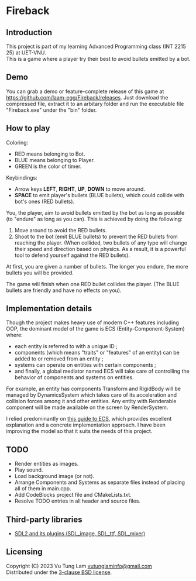 # Fireback

## Introduction
This project is part of my learning Advanced Programming class (INT 2215 25) at UET-VNU.  
This is a game where a player try their best to avoid bullets emitted by a bot.

## Demo
You can grab a demo or feature-complete release of this game at <https://github.com/laam-egg/Fireback/releases>. Just download the compressed file, extract it to an arbitary folder and run the executable file "Fireback.exe" under the "bin" folder.

## How to play  
Coloring:  
 - RED means belonging to Bot.  
 - BLUE means belonging to Player.  
 - GREEN is the color of timer.  

Keybindings:  
 - Arrow keys **LEFT**, **RIGHT**, **UP**, **DOWN** to move around.  
 - **SPACE** to emit player's bullets (BLUE bullets), which could collide with bot's ones (RED bullets).  

You, the player, aim to avoid bullets emitted by the bot as long as possible (to "endure" as long as you can). This is achieved by doing the following:  
1. Move around to avoid the RED bullets.  
2. Shoot to the bot (emit BLUE bullets) to prevent the RED bullets from reaching the player. (When collided, two bullets of any type will change their speed and direction based on physics. As a result, it is a powerful tool to defend yourself against the RED bullets).  

At first, you are given a number of bullets. The longer you endure, the more bullets you will be provided.

The game will finish when one RED bullet collides the player. (The BLUE bullets are friendly and have no effects on you).

## Implementation details
Though the project makes heavy use of modern C++ features including OOP, the dominant model of the game is ECS (Entity-Component-System) where:
 - each entity is referred to with a unique ID ;
 - components (which means "traits" or "features" of an entity) can be added to or removed from an entity ;
 - systems can operate on entities with certain components ;
 - and finally, a global mediator named ECS will take care of controlling the behavior of components and systems on entities.  

For example, an entity has components Transform and RigidBody will be managed by DynamicsSystem which takes care of its acceleration and collision forces among it and other entities. Any entity with Renderable component will be made available on the screen by RenderSystem.

I relied predominantly on [this guide to ECS](https://austinmorlan.com/posts/entity_component_system/), which provides excellent explanation and a concrete implementation approach. I have been improving the model so that it suits the needs of this project.

## TODO
 - Render entities as images.
 - Play sound.
 - Load background image (or not).
 - Arrange Components and Systems as separate files instead of placing all of them in main.cpp.
 - Add CodeBlocks project file and CMakeLists.txt.
 - Resolve TODO entries in all header and source files.

## Third-party libraries
 - [SDL2 and its plugins (SDL_image, SDL_ttf, SDL_mixer)](docs/README-SDL.txt)  

## Licensing
Copyright (C) 2023 Vu Tung Lam <vutunglaminfo@gmail.com>  
Distributed under the [3-clause BSD license](LICENSE.txt).
